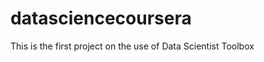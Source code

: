datasciencecoursera
===================

This is the first project on the use of Data Scientist Toolbox
